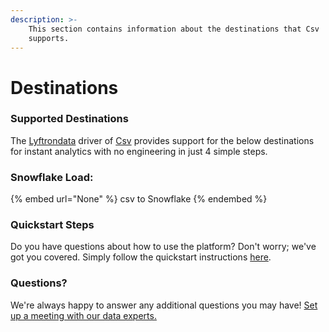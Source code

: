 ```yaml
---
description: >-
    This section contains information about the destinations that Csv
    supports.
---
```


# Destinations

### Supported Destinations

The [Lyftrondata](https://www.lyftrondata.com/) driver of [Csv](None) provides support for the below destinations for instant analytics with no engineering in just 4 simple steps.

### Snowflake Load:

{% embed url="None" %}
csv to Snowflake
{% endembed %}

### Quickstart Steps

Do you have questions about how to use the platform? Don't worry; we've got you covered. Simply follow the quickstart instructions [here](README.md).

### Questions? <a href="#questions" id="questions"></a>

We're always happy to answer any additional questions you may have! [Set up a meeting with our data experts.](https://www.lyftrondata.com/book-a-meeting/)
